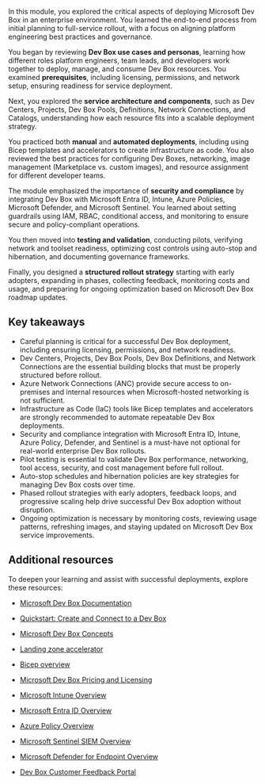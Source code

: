 
In this module, you explored the critical aspects of deploying Microsoft Dev Box in an enterprise environment. You learned the end-to-end process from initial planning to full-service rollout, with a focus on aligning platform engineering best practices and governance.

You began by reviewing **Dev Box use cases and personas**, learning how different roles platform engineers, team leads, and developers work together to deploy, manage, and consume Dev Box resources. You examined **prerequisites**, including licensing, permissions, and network setup, ensuring readiness for service deployment.

Next, you explored the **service architecture and components**, such as Dev Centers, Projects, Dev Box Pools, Definitions, Network Connections, and Catalogs, understanding how each resource fits into a scalable deployment strategy.

You practiced both **manual** and **automated deployments**, including using Bicep templates and accelerators to create infrastructure as code. You also reviewed the best practices for configuring Dev Boxes, networking, image management (Marketplace vs. custom images), and resource assignment for different developer teams.

The module emphasized the importance of **security and compliance** by integrating Dev Box with Microsoft Entra ID, Intune, Azure Policies, Microsoft Defender, and Microsoft Sentinel. You learned about setting guardrails using IAM, RBAC, conditional access, and monitoring to ensure secure and policy-compliant operations.

You then moved into **testing and validation**, conducting pilots, verifying network and toolset readiness, optimizing cost controls using auto-stop and hibernation, and documenting governance frameworks.

Finally, you designed a **structured rollout strategy** starting with early adopters, expanding in phases, collecting feedback, monitoring costs and usage, and preparing for ongoing optimization based on Microsoft Dev Box roadmap updates.

## Key takeaways

- Careful planning is critical for a successful Dev Box deployment, including ensuring licensing, permissions, and network readiness.
- Dev Centers, Projects, Dev Box Pools, Dev Box Definitions, and Network Connections are the essential building blocks that must be properly structured before rollout.
- Azure Network Connections (ANC) provide secure access to on-premises and internal resources when Microsoft-hosted networking is not sufficient.
- Infrastructure as Code (IaC) tools like Bicep templates and accelerators are strongly recommended to automate repeatable Dev Box deployments.
- Security and compliance integration with Microsoft Entra ID, Intune, Azure Policy, Defender, and Sentinel is a must-have not optional for real-world enterprise Dev Box rollouts.
- Pilot testing is essential to validate Dev Box performance, networking, tool access, security, and cost management before full rollout.
- Auto-stop schedules and hibernation policies are key strategies for managing Dev Box costs over time.
- Phased rollout strategies with early adopters, feedback loops, and progressive scaling help drive successful Dev Box adoption without disruption.
- Ongoing optimization is necessary by monitoring costs, reviewing usage patterns, refreshing images, and staying updated on Microsoft Dev Box service improvements.

## Additional resources

To deepen your learning and assist with successful deployments, explore these resources:

- [Microsoft Dev Box Documentation](/azure/dev-box/)

- [Quickstart: Create and Connect to a Dev Box](/azure/dev-box/quickstart-create-dev-box?tabs=no-existing-dev-boxes)

- [Microsoft Dev Box Concepts](/azure/dev-box/concept-dev-box-concepts)

- [Landing zone accelerator](https://github.com/Azure/DevBoxAccelerator)

- [Bicep overview](/azure/azure-resource-manager/bicep/overview?tabs=bicep)

- [Microsoft Dev Box Pricing and Licensing](https://azure.microsoft.com/pricing/details/dev-box/)

- [Microsoft Intune Overview](/intune/intune-service/fundamentals/what-is-intune)

- [Microsoft Entra ID Overview](/entra/fundamentals/whatis)

- [Azure Policy Overview](/azure/governance/policy/overview)

- [Microsoft Sentinel SIEM Overview](/azure/sentinel/overview?tabs=azure-portal)

- [Microsoft Defender for Endpoint Overview](/defender-endpoint/microsoft-defender-endpoint)

- [Dev Box Customer Feedback Portal](https://aka.ms/devbox/feedback)